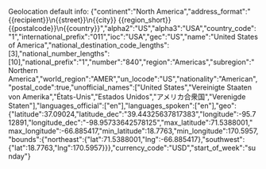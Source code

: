 Geolocation default info:
{"continent":"North America","address_format":"{{recipient}}\n{{street}}\n{{city}} {{region_short}} {{postalcode}}\n{{country}}","alpha2":"US","alpha3":"USA","country_code":"1","international_prefix":"011","ioc":"USA","gec":"US","name":"United States of America","national_destination_code_lengths":[3],"national_number_lengths":[10],"national_prefix":"1","number":"840","region":"Americas","subregion":"Northern America","world_region":"AMER","un_locode":"US","nationality":"American","postal_code":true,"unofficial_names":["United States","Vereinigte Staaten von Amerika","États-Unis","Estados Unidos","アメリカ合衆国","Verenigde Staten"],"languages_official":["en"],"languages_spoken":["en"],"geo":{"latitude":37.09024,"latitude_dec":"39.44325637817383","longitude":-95.712891,"longitude_dec":"-98.95733642578125","max_latitude":71.5388001,"max_longitude":-66.885417,"min_latitude":18.7763,"min_longitude":170.5957,"bounds":{"northeast":{"lat":71.5388001,"lng":-66.885417},"southwest":{"lat":18.7763,"lng":170.5957}}},"currency_code":"USD","start_of_week":"sunday"}